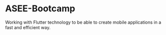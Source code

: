 # ASEE-Bootcamp
Working with Flutter technology to be able to create mobile applications in a fast and efficient way.
